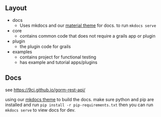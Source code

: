 
## Layout

- docs
    * Uses mkdocs and our [material theme](https://9ci.github.io/mkdocs-material-components/) for docs. to run `mkdocs serve`
- core
    * contains common code that does not require a grails app or plugin
- plugin
    * the plugin code for grails
- examples
    * contains project for functional testing
    * has example and tutorial apps/plugins

## Docs

see https://9ci.github.io/gorm-rest-api/

using our [mkdocs theme](https://9ci.github.io/mkdocs-material-components/) to build the docs. make sure python and pip are installed and run `pip install -r pip-requirements.txt` then you can run `mkdocs serve` to view docs for dev.






